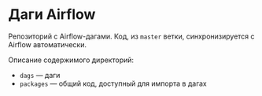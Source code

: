 # Даги Airflow

Репозиторий с Airflow-дагами. Код, из `master` ветки, синхронизируется с Airflow автоматически.

Описание содержимого директорий:
- `dags` — даги
- `packages` — общий код, доступный для импорта в дагах
